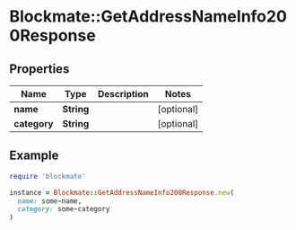 # Blockmate::GetAddressNameInfo200Response

## Properties

| Name | Type | Description | Notes |
| ---- | ---- | ----------- | ----- |
| **name** | **String** |  | [optional] |
| **category** | **String** |  | [optional] |

## Example

```ruby
require 'blockmate'

instance = Blockmate::GetAddressNameInfo200Response.new(
  name: some-name,
  category: some-category
)
```

